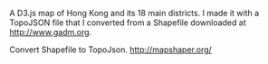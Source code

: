 A D3.js map of Hong Kong and its 18 main districts. I made it with a TopoJSON file that I converted from a Shapefile downloaded at http://www.gadm.org.

Convert Shapefile to TopoJson.
http://mapshaper.org/
